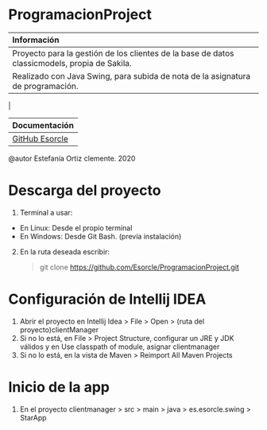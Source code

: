 # ProgramacionProject

|Información|
|:-----|
|Proyecto para la gestión de los clientes de la base de datos classicmodels, propia de Sakila.
|Realizado con Java Swing, para subida de nota de la asignatura de  programación.
|

|Documentación|
|:-----|
|[GitHub Esorcle](https://github.com/Esorcle/ProgramacionProject)|

@autor Estefanía Ortiz clemente. 2020

# Descarga del proyecto
   
1. Terminal a usar:
* En Linux: Desde el propio terminal
* En Windows: Desde Git Bash. (prevía instalación)

2. En la ruta deseada escribir:
   >git clone https://github.com/Esorcle/ProgramacionProject.git

# Configuración de Intellij IDEA
1. Abrir el proyecto en Intellij Idea > File > Open > (ruta del proyecto)clientManager
2. Si no lo está, en File > Project Structure, configurar un JRE y JDK válidos y en Use classpath of module, asignar clientmanager
3. Si no lo está, en la vista de Maven > Reimport All Maven Projects

# Inicio de la app 
1. En el proyecto clientmanager > src > main > java > es.esorcle.swing > StarApp







